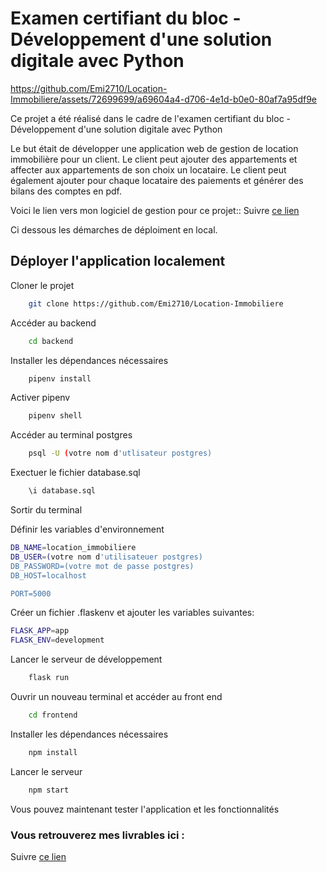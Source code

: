 # Examen certifiant du bloc - Développement d'une solution digitale avec Python


https://github.com/Emi2710/Location-Immobiliere/assets/72699699/a69604a4-d706-4e1d-b0e0-80af7a95df9e


Ce projet a été réalisé dans le cadre de l'examen certifiant du bloc - Développement d'une solution digitale avec Python

Le but était de développer une application web de gestion de location immobilière pour un client. Le client peut ajouter des appartements et affecter aux appartements de son choix un locataire. Le client peut également ajouter pour chaque locataire des paiements et générer des bilans des comptes en pdf.


Voici le lien vers mon logiciel de gestion pour ce projet:: Suivre [ce lien](https://organic-perch-114.notion.site/Gestion-de-projet-application-web-de-location-immobili-re-6924c4b80e8c49a88a0a86cbe1dfa327?pvs=4)

Ci dessous les démarches de déploiment en local.

## Déployer l'application localement


Cloner le projet

```bash
    git clone https://github.com/Emi2710/Location-Immobiliere
```

Accéder au backend

```bash
    cd backend
```
Installer les dépendances nécessaires

```bash
    pipenv install
```

Activer pipenv

```bash
    pipenv shell
```

Accéder au terminal postgres

```bash
    psql -U (votre nom d'utlisateur postgres)
```

Exectuer le fichier database.sql

```bash
    \i database.sql
```

Sortir du terminal 

Définir les variables d'environnement
```bash
DB_NAME=location_immobiliere
DB_USER=(votre nom d'utilisateuer postgres)
DB_PASSWORD=(votre mot de passe postgres)
DB_HOST=localhost

PORT=5000
```
Créer un fichier .flaskenv et ajouter les variables suivantes:
```bash
FLASK_APP=app
FLASK_ENV=development
```

Lancer le serveur de développement

```bash
    flask run 
```

Ouvrir un nouveau terminal et accéder au front end 

```bash
    cd frontend
```

Installer les dépendances nécessaires

```bash
    npm install 
```

Lancer le serveur

```bash
    npm start
```

Vous pouvez maintenant tester l'application et les fonctionnalités


### Vous retrouverez mes livrables ici :

Suivre [ce lien](https://organic-perch-114.notion.site/Gestion-de-projet-application-web-de-location-immobili-re-6924c4b80e8c49a88a0a86cbe1dfa327?pvs=4) 
